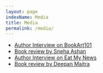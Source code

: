 ```yaml
---
layout: page
indexName: Media
title: Media
permalink: /media/
---
```


<ul>
<li> <a href="https://bookart101.com/divinitybyprateeksrivastava/" target="_blank" rel="noopener noreferrer">Author Interview on BookArt101</a> </li>
<li> <a href="https://snehaashan654.blogspot.com/2020/08/divinity-by-prateek-srivastava.html?m=1" target="_blank" rel="noopener noreferrer">Book review by Sneha Ashan</a> </li>
<li> <a href="https://www.eatmy.news/2020/08/if-you-are-doing-right-thing-courage.html" target="_blank" rel="noopener noreferrer">Author Interview on Eat My News</a> </li>
<li> <a href="https://deepansbookshelf.wordpress.com/2020/09/28/sparks-imagination-and-ignites-curiosity-divinity-by-prateek-srivastava/" target="_blank" rel="noopener noreferrer">Book review by Deepan Maitra</a> </li>
<!-- <li> <a href="/media/prateeksrivastava.jpg" target="_blank" rel="noopener noreferrer">Author Image</a> </li> -->
<!-- <li> <a href="/media/prateeksrivastava2.jpg" target="_blank" rel="noopener noreferrer">Author Image 2</a> </li> -->
<!-- <li> <a href="/media/sample.pdf" target="_blank" rel="noopener noreferrer">sample pdf</a> </li> -->
</ul>
